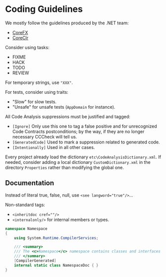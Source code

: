 Coding Guidelines
=================

We mostly follow the guidelines produced by the .NET team:
- [CoreFX](https://github.com/dotnet/corefx/blob/master/Documentation/coding-guidelines/)
- [CoreClr](https://github.com/dotnet/coreclr/blob/master/Documentation/coding-guidelines/)

Consider using tasks:
  * FIXME
  * HACK
  * TODO
  * REVIEW

For temporary strings, use `"XXX"`.

For tests, consider using traits:
  * "Slow" for slow tests.
  * "Unsafe" for unsafe tests (`AppDomain` for instance).

All Code Analysis suppressions must be justified and tagged:
- `[Ignore]` Only use this one to tag a false positive and for unrecognized
  Code Contracts postconditions; by the way, if they are no longer necessary
  CCCheck will tell us.
- `[GeneratedCode]` Used to mark a suppression related to generated code.
- `[Intentionally]` Used in all other cases.

Every project already load the dictionary `etc\CodeAnalysisDictionary.xml`.
If needed, consider adding a local dictionary `CustomDictionary.xml` in the
directory `Properties` rather than modifying the global one.

Documentation
-------------

Instead of literal true, false, null, use `<see langword="true"/>`...

Non-standard tags:
- `<inheritdoc cref=""/>`
- `<internalonly/>` for internal members or types.

```csharp
namespace Namespace
{
    using System.Runtime.CompilerServices;

    /// <summary>
    /// The <c>Namespace</c> namespace contains classes and interfaces inspired by functional programming.
    /// </summary>
    [CompilerGenerated]
    internal static class NamespaceDoc { }
}
```

